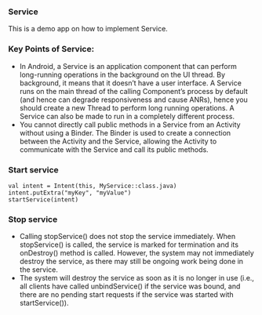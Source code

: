 ### Service
This is a demo app on how to implement Service.

### Key Points of Service:

* In Android, a Service is an application component that can perform long-running operations in the background on the UI thread. By background, it means that it doesn’t have a user interface. A Service runs on the main thread of the calling Component’s process by default (and hence can degrade responsiveness and cause ANRs), hence you should create a new Thread to perform long running operations. A Service can also be made to run in a completely different process.
* You cannot directly call public methods in a Service from an Activity without using a Binder. The Binder is used to create a connection between the Activity and the Service, allowing the Activity to communicate with the Service and call its public methods.

### Start service

```
val intent = Intent(this, MyService::class.java)
intent.putExtra("myKey", "myValue")
startService(intent)
```

### Stop service

* Calling stopService() does not stop the service immediately. When stopService() is called, the service is marked for termination and its onDestroy() method is called. However, the system may not immediately destroy the service, as there may still be ongoing work being done in the service.
* The system will destroy the service as soon as it is no longer in use (i.e., all clients have called unbindService() if the service was bound, and there are no pending start requests if the service was started with startService()).


